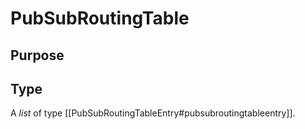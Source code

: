 # PubSubRoutingTable

## Purpose



## Type

A *list* of type [[PubSubRoutingTableEntry#pubsubroutingtableentry]].
